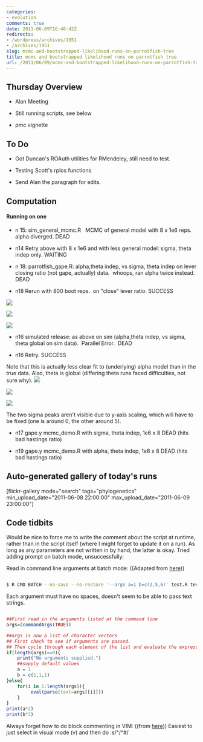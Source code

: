 ```yaml
---
categories:
- evolution
comments: true
date: 2011-06-09T16:48:42Z
redirects:
- /wordpress/archives/1951
- /archives/1951
slug: mcmc-and-bootstrapped-likelihood-runs-on-parrotfish-tree
title: mcmc and bootstrapped likelihood runs on parrotfish tree
url: /2011/06/09/mcmc-and-bootstrapped-likelihood-runs-on-parrotfish-tree/
---
```


## Thursday Overview





	
  * Alan Meeting

	
  * Still running scripts, see below

	
  * pmc vignette




## To Do





	
  * Got Duncan's ROAuth utilities for RMendeley, still need to test.



	
  * Testing Scott's rplos functions

	
  * Send Alan the paragraph for edits.





## Computation





#### Running on one





	
  * n 15: sim_general_mcmc.R   MCMC of general model with 8 x 1e6 reps.  alpha diverged. DEAD

	
  * n14 Retry above with 8 x 1e6 and with less general model: sigma, theta indep only. WAITING

	
  * n 18: parrotfish_gape.R: alpha,theta indep, vs sigma, theta indep on lever closing ratio (not gape, actually) data.  whoops, ran alpha twice instead.  DEAD

	
  * n18 Rerun with 800 boot reps.  on "close" lever ratio: SUCCESS

![]( http://farm6.staticflickr.com/5222/5815759965_0cd67baa47_o.png )

![]( http://farm3.staticflickr.com/2012/5815760235_9a712a2713_o.png )

![]( http://farm3.staticflickr.com/2173/5816327756_4742c4c72c_o.png )


	
  * n16 simulated release: as above on sim (alpha,theta indep, vs sigma, theta global on sim data).  Parallel Error.  DEAD

	
  * n16 Retry. SUCCESS

Note that this is actually less clear fit to (underlying) alpha model than in the true data.  Also, theta is global (differing theta runs faced difficulties, not sure why).
![]( http://farm6.staticflickr.com/5231/5815700214_a606a42554_o.png )

![]( http://farm4.staticflickr.com/3033/5815132713_821c101d0c_o.png )

![]( http://farm3.staticflickr.com/2752/5815700830_60c588749b_o.png )

The two sigma peaks aren't visible due to y-axis scaling, which will have to be fixed (one is around 0, the other around 5).
	
  * n17 gape.y mcmc_demo.R with sigma, theta indep, 1e6 x 8 DEAD (hits bad hastings ratio)

	
  * n19 gape.y mcmc_demo.R with alpha, theta indep, 1e6 x 8 DEAD (hits bad hastings ratio)




## Auto-generated gallery of today's runs


[flickr-gallery mode="search" tags="phylogenetics" min_upload_date="2011-06-08 22:00:00" max_upload_date="2011-06-09 23:00:00"]


## Code tidbits


Would be nice to force me to write the comment about the script at runtime, rather than in the script itself (where I might forget to update it on a run).
As long as any parameters are not written in by hand, the latter is okay.  Tried adding prompt on batch mode, unsuccessfully:

Read in command line arguments at batch mode: ((Adapted from [here](http://yangfeng.wordpress.com/2009/09/03/including-arguments-in-r-cmd-batch-mode/)))


```bash

$ R CMD BATCH --no-save --no-restore '--args a=1 b=c(2,5,6)' test.R test.out &

```


Each argument must have no spaces, doesn't seem to be able to pass text strings.


```r

##First read in the arguments listed at the command line
args=(commandArgs(TRUE))

##args is now a list of character vectors
## First check to see if arguments are passed.
## Then cycle through each element of the list and evaluate the expressions.
if(length(args)==0){
    print("No arguments supplied.")
    ##supply default values
    a = 1
    b = c(1,1,1)
}else{
    for(i in 1:length(args)){
         eval(parse(text=args[[i]]))
    }
}
print(a*2)
print(b*3)

```


Always forget how to do block commenting in VIM: ((from [here](http://hurley.wordpress.com/2007/06/13/vim-tip-comment-out-multiple-lines/))) Easiest to just select in visual mode (v) and then do :s/^/^#/
